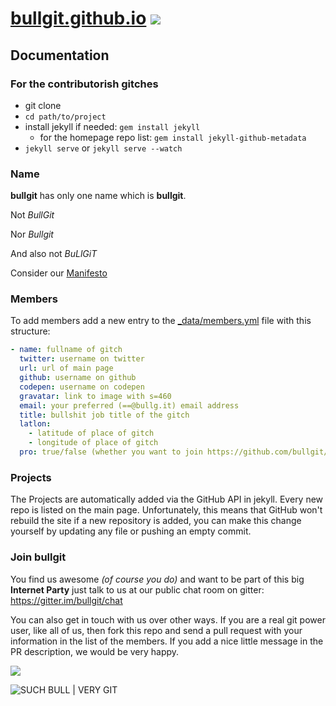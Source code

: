 [bullgit.github.io](http://bullg.it "Go to bullgit") ![](https://travis-ci.org/bullgit/bullgit.github.io.svg)
=================

## Documentation

### For the contributorish gitches
- git clone <repo-url>
- `cd path/to/project`
- install jekyll if needed: `gem install jekyll`
  - for the homepage repo list: `gem install jekyll-github-metadata`
- `jekyll serve` or `jekyll serve --watch `

### Name

**bullgit** has only one name which is **bullgit**.

Not *BullGit*

Nor *Bullgit*

And also not *BuLlGiT*

Consider our [Manifesto](https://github.com/bullgit/bullgit-manifesto/blob/master/README.md)

### Members

To add members add a new entry to the [_data/members.yml](https://github.com/bullgit/bullgit.github.io/blob/master/_data/members.yml) file with this structure:
````yaml
- name: fullname of gitch
  twitter: username on twitter
  url: url of main page
  github: username on github
  codepen: username on codepen
  gravatar: link to image with s=460
  email: your preferred (==@bullg.it) email address
  title: bullshit job title of the gitch
  latlon:
    - latitude of place of gitch
    - longitude of place of gitch
  pro: true/false (whether you want to join https://github.com/bullgit/pro)
````

### Projects

The Projects are automatically added via the GitHub API in jekyll. Every new repo is listed on the main page. Unfortunately, this means that GitHub won't rebuild the site if a new repository is added, you can make this change yourself by updating any file or pushing an empty commit.

### Join bullgit

You find us awesome *(of course you do)* and want to be part of this big **Internet Party** just talk to us at our public chat room on gitter: https://gitter.im/bullgit/chat

You can also get in touch with us over other ways. If you are a real git power user, like all of us, then fork this repo and send a pull request with your information in the list of the members. If you add a nice little message in the PR description, we would be very happy.

![](https://img.shields.io/badge/such%20bull-very%20git-blue.svg)

![SUCH BULL | VERY GIT](http://cdn.memegenerator.net/instances/500x/43689240.jpg)
